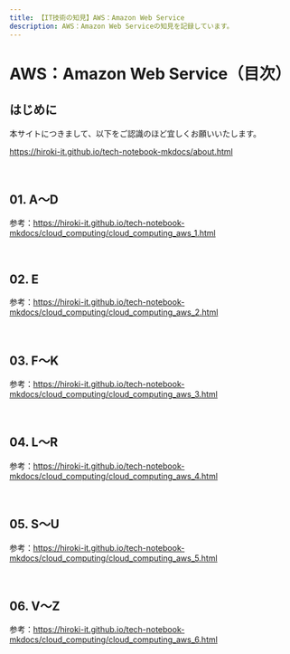 ```yaml
---
title: 【IT技術の知見】AWS：Amazon Web Service
description: AWS：Amazon Web Serviceの知見を記録しています。
---
```


# AWS：Amazon Web Service（目次）

## はじめに

本サイトにつきまして、以下をご認識のほど宜しくお願いいたします。

https://hiroki-it.github.io/tech-notebook-mkdocs/about.html

<br>

## 01. A〜D

参考：https://hiroki-it.github.io/tech-notebook-mkdocs/cloud_computing/cloud_computing_aws_1.html

<br>

## 02. E

参考：https://hiroki-it.github.io/tech-notebook-mkdocs/cloud_computing/cloud_computing_aws_2.html

<br>

## 03. F〜K

参考：https://hiroki-it.github.io/tech-notebook-mkdocs/cloud_computing/cloud_computing_aws_3.html

<br>

## 04. L〜R

参考：https://hiroki-it.github.io/tech-notebook-mkdocs/cloud_computing/cloud_computing_aws_4.html

<br>

## 05. S〜U

参考：https://hiroki-it.github.io/tech-notebook-mkdocs/cloud_computing/cloud_computing_aws_5.html

<br>

## 06. V〜Z

参考：https://hiroki-it.github.io/tech-notebook-mkdocs/cloud_computing/cloud_computing_aws_6.html

